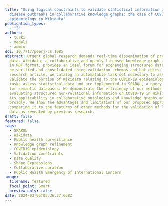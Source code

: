 ```yaml
---
title: "Using logical constraints to validate statistical information about
  disease outbreaks in collaborative knowledge graphs: the case of COVID-19
  epidemiology in Wikidata"
publication_types:
  - "2"
authors:
  - turki
  - medali
  - admin
doi: 10.7717/peerj-cs.1085
abstract: Urgent global research demands real-time dissemination of precise
  data. Wikidata, a collaborative and openly licensed knowledge graph available
  in RDF format, provides an ideal forum for exchanging structured data that can
  be verified and consolidated using validation schemas and bot edits. In this
  research article, we catalog an automatable task set necessary to assess and
  validate the portion of Wikidata relating to the COVID-19 epidemiology. These
  tasks assess statistical data and are implemented in SPARQL, a query language
  for semantic databases. We demonstrate the efficiency of our methods for
  evaluating structured non-relational information on COVID-19 in Wikidata, and
  its applicability in collaborative ontologies and knowledge graphs more
  broadly. We show the advantages and limitations of our proposed approach by
  comparing it to the features of other methods for the validation of linked web
  data as revealed by previous research.
draft: false
featured: false
tags:
  - SPARQL
  - Wikidata
  - Public health surveillance
  - Knowledge graph refinement
  - COVID19 epidemiology
  - Validation constraints
  - Data quality
  - Shape Expressions
  - Collaborative curation
  - Public Health Emergency of International Concern
image:
  filename: featured
  focal_point: Smart
  preview_only: false
date: 2024-03-05T05:36:27.668Z
---
```

